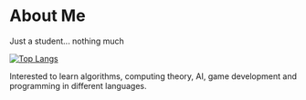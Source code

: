 # About Me  
Just a student... nothing much

[![Top Langs](https://github-readme-stats.vercel.app/api/top-langs/?username=ssuish&langs_count=8)](https://github.com/anuraghazra/github-readme-stats)

Interested to learn algorithms, computing theory, AI, game development and programming in different languages.
